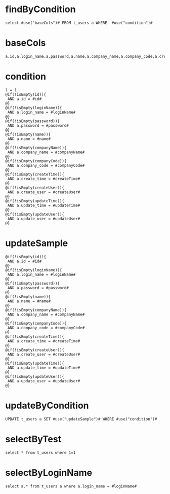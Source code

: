 
findByCondition
===
	select #use("baseCols")# FROM t_users a WHERE  #use("condition")#

baseCols
===
	a.id,a.login_name,a.password,a.name,a.company_name,a.company_code,a.create_time,a.create_user,a.update_time,a.update_user

condition
===
	1 = 1
	@if(!isEmpty(id)){
	 AND a.id = #id#
	@}
	@if(!isEmpty(loginName)){
	 AND a.login_name = #loginName#
	@}
	@if(!isEmpty(password)){
	 AND a.password = #password#
	@}
	@if(!isEmpty(name)){
	 AND a.name = #name#
	@}
	@if(!isEmpty(companyName)){
	 AND a.company_name = #companyName#
	@}
	@if(!isEmpty(companyCode)){
	 AND a.company_code = #companyCode#
	@}
	@if(!isEmpty(createTime)){
	 AND a.create_time = #createTime#
	@}
	@if(!isEmpty(createUser)){
	 AND a.create_user = #createUser#
	@}
	@if(!isEmpty(updateTime)){
	 AND a.update_time = #updateTime#
	@}
	@if(!isEmpty(updateUser)){
	 AND a.update_user = #updateUser#
	@}


updateSample
===
	@if(!isEmpty(id)){
	 AND a.id = #id#
	@}
	@if(!isEmpty(loginName)){
	 AND a.login_name = #loginName#
	@}
	@if(!isEmpty(password)){
	 AND a.password = #password#
	@}
	@if(!isEmpty(name)){
	 AND a.name = #name#
	@}
	@if(!isEmpty(companyName)){
	 AND a.company_name = #companyName#
	@}
	@if(!isEmpty(companyCode)){
	 AND a.company_code = #companyCode#
	@}
	@if(!isEmpty(createTime)){
	 AND a.create_time = #createTime#
	@}
	@if(!isEmpty(createUser)){
	 AND a.create_user = #createUser#
	@}
	@if(!isEmpty(updateTime)){
	 AND a.update_time = #updateTime#
	@}
	@if(!isEmpty(updateUser)){
	 AND a.update_user = #updateUser#
	@}

updateByCondition
===
    UPDATE t_users a SET #use("updateSample")# WHERE #use("condition")#

selectByTest
===
    select * from t_users where 1=1

selectByLoginName
===
    select a.* from t_users a where a.login_name = #loginName#